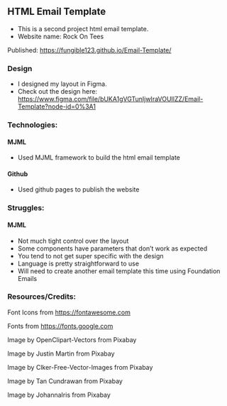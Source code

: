 ## HTML Email Template
- This is a second project html email template.
- Website name: Rock On Tees

Published: https://fungible123.github.io/Email-Template/

### Design

- I designed my layout in Figma. 
- Check out the design here: https://www.figma.com/file/bUKA1gVGTunIjwIraVOUIlZZ/Email-Template?node-id=0%3A1

### Technologies:

#### MJML
 - Used MJML framework to build the html email template

#### Github
 - Used github pages to publish the website

### Struggles:

#### MJML
 - Not much tight control over the layout
 - Some components have parameters that don’t work as expected
 - You tend to not get super specific with the design
 - Language is pretty straightforward to use
 - Will need to create another email template this time using Foundation Emails

### Resources/Credits:

Font Icons from https://fontawesome.com

Fonts from https://fonts.google.com

Image by OpenClipart-Vectors from Pixabay 

Image by Justin Martin from Pixabay 

Image by Clker-Free-Vector-Images from Pixabay 

Image by Tan Cundrawan from Pixabay 

Image by JohannaIris from Pixabay 
